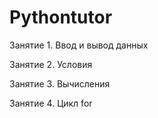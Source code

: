 # Pythontutor

Занятие 1. Ввод и вывод данных

Занятие 2. Условия

Занятие 3. Вычисления

Занятие 4. Цикл for
